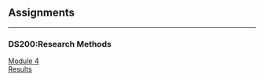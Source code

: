 ## Assignments

* * *
### DS200:Research Methods 

[Module 4](https://github.com/adityarastogi2k12/ds200) <br>
[Results](DS200/module4/README.md)





<!-- Remove above link if you don't want to attibute -->
